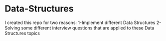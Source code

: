 # Data-Structures
I created this repo for two reasons:
1-Implement different Data Structures
2-Solving some different interview questions that are applied to these Data Structures topics

